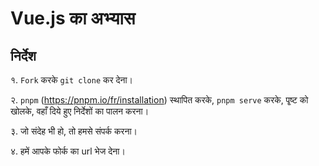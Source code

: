 # Vue.js का अभ्यास

## निर्देश
१. `Fork` करके `git clone` कर देना।

२. `pnpm` (https://pnpm.io/fr/installation) स्थापित करके, `pnpm serve` करके, पृ्ष्ट को खोलके, वहाँ दिये हुए निर्देशों का पालन करना।

३. जो संदेह भी हो, तो हमसे संपर्क करना।

४. हमें आपके फोर्क का url भेज देना।
